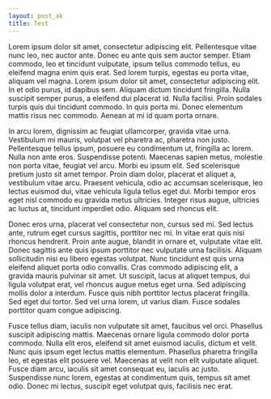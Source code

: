 ```yaml
---
layout: post_ak
title: Test
---
```


Lorem ipsum dolor sit amet, consectetur adipiscing elit. Pellentesque vitae nunc leo, nec auctor ante. 
Donec eu ante quis sem auctor semper. Etiam commodo, leo et tincidunt vulputate, ipsum tellus commodo tellus, 
eu eleifend magna enim quis erat. Sed lorem turpis, egestas eu porta vitae, aliquam vel magna. Lorem ipsum dolor
 sit amet, consectetur adipiscing elit. In et odio purus, id dapibus sem. Aliquam dictum tincidunt fringilla.
 Nulla suscipit semper purus, a eleifend dui placerat id. Nulla facilisi. Proin sodales turpis quis dui tincidunt 
 commodo. In quis porta mi. Donec elementum mattis risus nec commodo. Aenean at mi id quam porta ornare.

In arcu lorem, dignissim ac feugiat ullamcorper, gravida vitae urna. Vestibulum mi mauris, volutpat vel pharetra 
ac, pharetra non justo. Pellentesque tellus ipsum, posuere eu condimentum ut, fringilla ac lorem. Nulla non ante
 eros. Suspendisse potenti. Maecenas sapien metus, molestie non porta vitae, feugiat vel arcu. Morbi eu ipsum elit.
 Sed scelerisque pretium justo sit amet tempor. Proin diam dolor, placerat et aliquet a, vestibulum vitae arcu. 
 Praesent vehicula, odio ac accumsan scelerisque, leo lectus euismod dui, vitae vehicula ligula tellus eget dui. 
 Morbi tempor eros eget nisl commodo eu gravida metus ultricies. Integer risus augue, ultricies ac luctus at, 
 tincidunt imperdiet odio. Aliquam sed rhoncus elit.

 Donec eros urna, placerat vel consectetur non, cursus sed mi. Sed lectus ante, rutrum eget cursus sagittis, porttitor 
nec mi. In vitae erat quis nisi rhoncus hendrerit. Proin ante augue, blandit in ornare et, vulputate vitae elit. Donec 
sagittis ante quis ipsum porttitor nec vulputate urna facilisis. Aliquam sollicitudin nisi eu libero egestas volutpat.
 Nunc tincidunt est quis urna eleifend aliquet porta odio convallis. Cras commodo adipiscing elit, a gravida mauris 
 pulvinar sit amet. Ut suscipit, lacus at aliquet tempus, dui ligula volutpat erat, vel rhoncus augue metus eget urna.
 Sed adipiscing mollis dolor a interdum. Fusce quis nibh porttitor lectus placerat fringilla. Sed eget dui tortor. 
 Sed vel urna lorem, ut varius diam. Fusce sodales porttitor quam congue adipiscing.

Fusce tellus diam, iaculis non vulputate sit amet, faucibus vel orci. Phasellus suscipit adipiscing mattis. 
Maecenas ornare ligula commodo dolor porta commodo. Nulla elit eros, eleifend sit amet euismod iaculis, dictum et 
velit. Nunc quis ipsum eget lectus mattis elementum. Phasellus pharetra fringilla leo, et egestas elit posuere vel.
 Maecenas at velit non elit vulputate aliquet. Fusce diam arcu, iaculis sit amet consequat eu, iaculis ac justo.
 Suspendisse nunc lorem, egestas at condimentum quis, tempus sit amet odio. Donec mi lectus, suscipit eget volutpat
 quis, facilisis nec erat.
